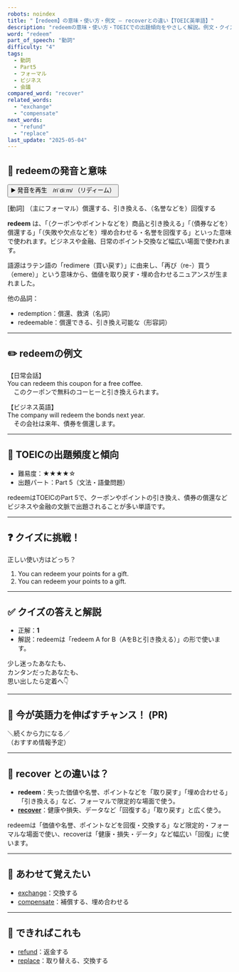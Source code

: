 ```yaml
---
robots: noindex
title: "【redeem】の意味・使い方・例文 ― recoverとの違い【TOEIC英単語】"
description: "redeemの意味・使い方・TOEICでの出題傾向をやさしく解説。例文・クイズ付きでrecoverとの違いもわかりやすく学べます。"
word: "redeem"
part_of_speech: "動詞"
difficulty: "4"
tags:
  - 動詞
  - Part5
  - フォーマル
  - ビジネス
  - 会議
compared_word: "recover"
related_words:
  - "exchange"
  - "compensate"
next_words:
  - "refund"
  - "replace"
last_update: "2025-05-04"
---
```


## 🔰 redeemの発音と意味

<button class="play-audio" onclick="playTTS('redeem')">
  <span class="play-audio-main">
    ▶️ 発音を再生　/riˈdiːm/
  </span>
  <span class="play-audio-sub">
    （リディーム）
  </span>
</button>

[動詞] （主にフォーマル）償還する、引き換える、（名誉などを）回復する

**redeem** は、「（クーポンやポイントなどを）商品と引き換える」「（債券などを）償還する」「（失敗や欠点などを）埋め合わせる・名誉を回復する」といった意味で使われます。ビジネスや金融、日常のポイント交換など幅広い場面で使われます。

語源はラテン語の「redimere（買い戻す）」に由来し、「再び（re-）買う（emere）」という意味から、価値を取り戻す・埋め合わせるニュアンスが生まれました。

他の品詞：  
- redemption：償還、救済（名詞）
- redeemable：償還できる、引き換え可能な（形容詞）

---

## ✏️ redeemの例文

【日常会話】  
You can redeem this coupon for a free coffee.  
　このクーポンで無料のコーヒーと引き換えられます。

【ビジネス英語】  
The company will redeem the bonds next year.  
　その会社は来年、債券を償還します。

---

## 🎯 TOEICの出題頻度と傾向

- 難易度：★★★★☆
- 出題パート：Part 5（文法・語彙問題）

redeemはTOEICのPart 5で、クーポンやポイントの引き換え、債券の償還などビジネスや金融の文脈で出題されることが多い単語です。

---

## ❓ クイズに挑戦！

正しい使い方はどっち？

1. You can redeem your points for a gift.  
2. You can redeem your points to a gift.

---

## ✅ クイズの答えと解説

- 正解：**1**
- 解説：redeemは「redeem A for B（AをBと引き換える）」の形で使います。

少し迷ったあなたも、  
カンタンだったあなたも、  
思い出したら定着へ👇️

---

## 🚀 今が英語力を伸ばすチャンス！ (PR)

<div class="info-center">
＼続くから力になる／<br>  
（おすすめ情報予定）
</div>

---

## 🤔  recover との違いは？

- **redeem**：失った価値や名誉、ポイントなどを「取り戻す」「埋め合わせる」「引き換える」など、フォーマルで限定的な場面で使う。
- **[recover](/word/recover)**：健康や損失、データなど「回復する」「取り戻す」と広く使う。

redeemは「価値や名誉、ポイントなどを回復・交換する」など限定的・フォーマルな場面で使い、recoverは「健康・損失・データ」など幅広い「回復」に使います。

---

## 🧩 あわせて覚えたい

- [exchange](/word/exchange)：交換する
- [compensate](/word/compensate)：補償する、埋め合わせる

---

## 📖 できればこれも

- [refund](/word/refund)：返金する
- [replace](/word/replace)：取り替える、交換する
<!-- cvid: aid12_bid33 -->

